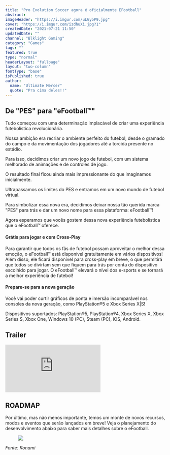 ```yaml
---
title: "Pro Evolution Soccer agora é oficialmente EFootball"
abstract:
imageHeader: "https://i.imgur.com/uLGyoP9.jpg"
cover: "https://i.imgur.com/izdhuXi.jpg?1"
createdDate: "2021-07-21 11:50"
updatedDate: ""
channel: "Blklight Gaming"
category: "Games"
tags: ""
featured: true
type: "normal"
headerLayout: "fullpage"
layout: "two-column"
fontType: "base"
isPublished: true
author:
  name: "Ultimate Mercer"
  quote: "Pra cima deles!!"
---
```


## De "PES" para "eFootball™"

Tudo começou com uma determinação implacável de criar uma experiência futebolística revolucionária.

Nossa ambição era recriar o ambiente perfeito do futebol, desde o gramado do campo e da movimentação dos jogadores até a torcida presente no estádio.

Para isso, decidimos criar um novo jogo de futebol, com um sistema melhorado de animações e de controles de jogo.

O resultado final ficou ainda mais impressionante do que imaginamos inicialmente.

Ultrapassamos os limites do PES e entramos em um novo mundo de futebol virtual.

Para simbolizar essa nova era, decidimos deixar nossa tão querida marca "PES" para trás e dar um novo nome para essa plataforma: eFootball™!

Agora esperamos que vocês gostem dessa nova experiência futebolística que o eFootball™ oferece.

#### Grátis para jogar e com Cross-Play

Para garantir que todos os fãs de futebol possam aproveitar o melhor dessa emoção, o eFootball™ está disponível gratuitamente em vários dispositivos! Além disso, ele ficará disponível para cross-play em breve, o que permitirá que todos se divirtam sem que fiquem para trás por conta do dispositivo escolhido para jogar. O eFootball™ elevará o nível dos e-sports e se tornará a melhor experiência de futebol!

#### Prepare-se para a nova geração

Você vai poder curtir gráficos de ponta e imersão incomparável nos consoles da nova geração, como PlayStation®5 e Xbox Series X|S!

Dispositivos suportados:
PlayStation®5, PlayStation®4, Xbox Series X, Xbox Series S, Xbox One, Windows 10 (PC), Steam (PC), iOS, Android.

## Trailer

<div class="ratio ratio-16x9 mb-4">
    <iframe   src="https://www.youtube.com/embed/Jzd7OpCHCi0" title="YouTube video player" frameborder="0" allow="accelerometer; autoplay; clipboard-write; encrypted-media; gyroscope; picture-in-picture" allowfullscreen></iframe>
</div>

## ROADMAP

Por último, mas não menos importante, temos um monte de novos recursos, modos e eventos que serão lançados em breve!
Veja o planejamento do desenvolvimento abaixo para saber mais detalhes sobre o eFootball.

<figure>
    <img src="https://i.imgur.com/uYrb75u.jpg" class="img-fluid mb-3" />
</figure>

_Fonte: Konami_
